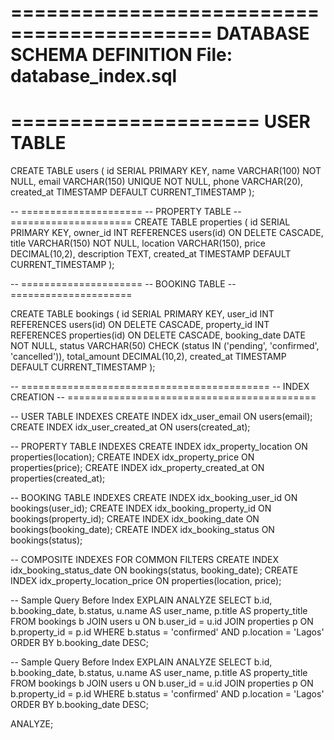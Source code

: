 ##
 ===========================================
 DATABASE SCHEMA DEFINITION 
 File: database_index.sql
===========================================

=====================
USER TABLE
=====================

CREATE TABLE users (
    id SERIAL PRIMARY KEY,
    name VARCHAR(100) NOT NULL,
    email VARCHAR(150) UNIQUE NOT NULL,
    phone VARCHAR(20),
    created_at TIMESTAMP DEFAULT CURRENT_TIMESTAMP
);

-- =====================
-- PROPERTY TABLE
-- =====================
CREATE TABLE properties (
    id SERIAL PRIMARY KEY,
    owner_id INT REFERENCES users(id) ON DELETE CASCADE,
    title VARCHAR(150) NOT NULL,
    location VARCHAR(150),
    price DECIMAL(10,2),
    description TEXT,
    created_at TIMESTAMP DEFAULT CURRENT_TIMESTAMP
);

-- =====================
-- BOOKING TABLE
-- =====================

CREATE TABLE bookings (
    id SERIAL PRIMARY KEY,
    user_id INT REFERENCES users(id) ON DELETE CASCADE,
    property_id INT REFERENCES properties(id) ON DELETE CASCADE,
    booking_date DATE NOT NULL,
    status VARCHAR(50) CHECK (status IN ('pending', 'confirmed', 'cancelled')),
    total_amount DECIMAL(10,2),
    created_at TIMESTAMP DEFAULT CURRENT_TIMESTAMP
);

-- ===========================================
-- INDEX CREATION
-- ===========================================

-- USER TABLE INDEXES
CREATE INDEX idx_user_email ON users(email);
CREATE INDEX idx_user_created_at ON users(created_at);

-- PROPERTY TABLE INDEXES
CREATE INDEX idx_property_location ON properties(location);
CREATE INDEX idx_property_price ON properties(price);
CREATE INDEX idx_property_created_at ON properties(created_at);

-- BOOKING TABLE INDEXES
CREATE INDEX idx_booking_user_id ON bookings(user_id);
CREATE INDEX idx_booking_property_id ON bookings(property_id);
CREATE INDEX idx_booking_date ON bookings(booking_date);
CREATE INDEX idx_booking_status ON bookings(status);

-- COMPOSITE INDEXES FOR COMMON FILTERS
CREATE INDEX idx_booking_status_date ON bookings(status, booking_date);
CREATE INDEX idx_property_location_price ON properties(location, price);




-- Sample Query Before Index
EXPLAIN ANALYZE
SELECT 
    b.id, b.booking_date, b.status, 
    u.name AS user_name, 
    p.title AS property_title
FROM bookings b
JOIN users u ON b.user_id = u.id
JOIN properties p ON b.property_id = p.id
WHERE b.status = 'confirmed'
  AND p.location = 'Lagos'
ORDER BY b.booking_date DESC;


-- Sample Query Before Index
EXPLAIN ANALYZE
SELECT 
    b.id, b.booking_date, b.status, 
    u.name AS user_name, 
    p.title AS property_title
FROM bookings b
JOIN users u ON b.user_id = u.id
JOIN properties p ON b.property_id = p.id
WHERE b.status = 'confirmed'
  AND p.location = 'Lagos'
ORDER BY b.booking_date DESC;

ANALYZE;

